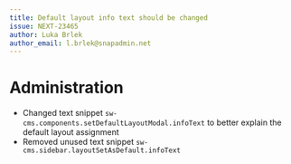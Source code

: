```yaml
---
title: Default layout info text should be changed
issue: NEXT-23465
author: Luka Brlek
author_email: l.brlek@snapadmin.net
---
```

# Administration
* Changed text snippet `sw-cms.components.setDefaultLayoutModal.infoText` to better explain the default layout assignment
* Removed unused text snippet `sw-cms.sidebar.layoutSetAsDefault.infoText`
